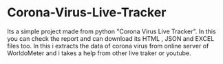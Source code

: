 # Corona-Virus-Live-Tracker
Its a simple project made from python "Corona Virus Live Tracker". In this you can check the report and can download its HTML , JSON and EXCEL files too. In this i extracts the data of corona virus from online server of WorldoMeter and i takes a help from other live traker or youtube.
